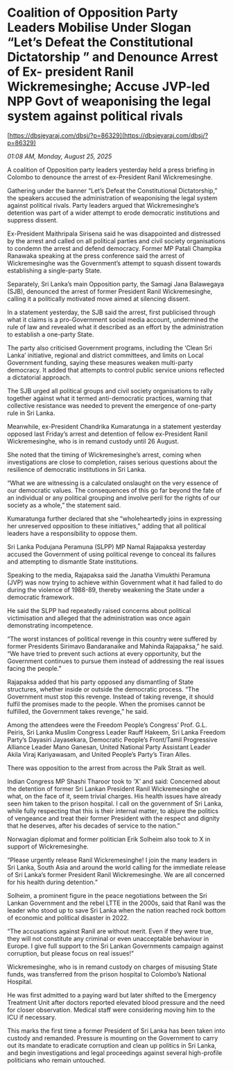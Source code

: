 # Coalition of Opposition Party Leaders  Mobilise Under Slogan  “Let’s Defeat the Constitutional Dictatorship ” and Denounce Arrest of Ex- president Ranil Wickremesinghe; Accuse JVP-led NPP Govt  of weaponising the legal system against political rivals

[https://dbsjeyaraj.com/dbsj/?p=86329](https://dbsjeyaraj.com/dbsj/?p=86329)

*01:08 AM, Monday, August 25, 2025*

A coalition of Opposition party leaders yesterday held a press briefing in Colombo to denounce the arrest of ex-President Ranil Wickremesinghe.

Gathering under the banner “Let’s Defeat the Constitutional Dictatorship,” the speakers accused the administration of weaponising the legal system against political rivals. Party leaders argued that Wickremesinghe’s detention was part of a wider attempt to erode democratic institutions and suppress dissent.

Ex-President Maithripala Sirisena said he was disappointed and distressed by the arrest and called on all political parties and civil society organisations to condemn the arrest and defend democracy. Former MP Patali Champika Ranawaka speaking at the press conference said the arrest of Wickremesinghe was the Government’s attempt to squash dissent towards establishing a single-party State.

Separately, Sri Lanka’s main Opposition party, the Samagi Jana Balawegaya (SJB), denounced the arrest of former President Ranil Wickremesinghe, calling it a politically motivated move aimed at silencing dissent.

In a statement yesterday, the SJB said the arrest, first publicised through what it claims is a pro-Government social media account, undermined the rule of law and revealed what it described as an effort by the administration to establish a one-party State.

The party also criticised Government programs, including the ‘Clean Sri Lanka’ initiative, regional and district committees, and limits on Local Government funding, saying these measures weaken multi-party democracy. It added that attempts to control public service unions reflected a dictatorial approach.

The SJB urged all political groups and civil society organisations to rally together against what it termed anti-democratic practices, warning that collective resistance was needed to prevent the emergence of one-party rule in Sri Lanka.

Meanwhile, ex-President Chandrika Kumaratunga in a statement yesterday opposed last Friday’s arrest and detention of fellow ex-President Ranil Wickremesinghe, who is in remand custody until 26 August.

She noted that the timing of Wickremesinghe’s arrest, coming when investigations are close to completion, raises serious questions about the resilience of democratic institutions in Sri Lanka.

“What we are witnessing is a calculated onslaught on the very essence of our democratic values. The consequences of this go far beyond the fate of an individual or any political grouping and involve peril for the rights of our society as a whole,” the statement said.

Kumaratunga further declared that she “wholeheartedly joins in expressing her unreserved opposition to these initiatives,” adding that all political leaders have a responsibility to oppose them.

Sri Lanka Podujana Peramuna (SLPP) MP Namal Rajapaksa yesterday accused the Government of using political revenge to conceal its failures and attempting to dismantle State institutions.

Speaking to the media, Rajapaksa said the Janatha Vimukthi Peramuna (JVP) was now trying to achieve within Government what it had failed to do during the violence of 1988-89, thereby weakening the State under a democratic framework.

He said the SLPP had repeatedly raised concerns about political victimisation and alleged that the administration was once again demonstrating incompetence.

“The worst instances of political revenge in this country were suffered by former Presidents Sirimavo Bandaranaike and Mahinda Rajapaksa,” he said. “We have tried to prevent such actions at every opportunity, but the Government continues to pursue them instead of addressing the real issues facing the people.”

Rajapaksa added that his party opposed any dismantling of State structures, whether inside or outside the democratic process. “The Government must stop this revenge. Instead of taking revenge, it should fulfil the promises made to the people. When the promises cannot be fulfilled, the Government takes revenge,” he said.

Among the attendees were the Freedom People’s Congress’ Prof. G.L. Peiris, Sri Lanka Muslim Congress Leader Rauff Hakeem, Sri Lanka Freedom Party’s Dayasiri Jayasekara, Democratic People’s Front/Tamil Progressive Alliance Leader Mano Ganesan, United National Party Assistant Leader Akila Viraj Kariyawasam, and United People’s Party’s Tiran Alles.

There was opposition to the arrest from across the Palk Strait as well.

Indian Congress MP Shashi Tharoor took to ‘X’ and said: Concerned about the detention of former Sri Lankan President Ranil Wickremesinghe on what, on the face of it, seem trivial charges. His health issues have already seen him taken to the prison hospital. I call on the government of Sri Lanka, while fully respecting that this is their internal matter, to abjure the politics of vengeance and treat their former President with the respect and dignity that he deserves, after his decades of service to the nation.”

Norwagian diplomat and former politician Erik Solheim also took to X in support of Wickremesinghe.

“Please urgently release Ranil Wickremesinghe! I join the many leaders in Sri Lanka, South Asia and around the world calling for the immediate release of Sri Lanka’s former President Ranil Wickremesinghe. We are all concerned for his health during detention.”

Solheim, a prominent figure in the peace negotiations between the Sri Lankan Government and the rebel LTTE in the 2000s, said that Ranil was the leader who stood up to save Sri Lanka when the nation reached rock bottom of economic and political disaster in 2022.

“The accusations against Ranil are without merit. Even if they were true, they will not constitute any criminal or even unacceptable behaviour in Europe. I give full support to the Sri Lankan Governments campaign against corruption, but please focus on real issues!”

Wickremesinghe, who is in remand custody on charges of misusing State funds, was transferred from the prison hospital to Colombo’s National Hospital.

He was first admitted to a paying ward but later shifted to the Emergency Treatment Unit after doctors reported elevated blood pressure and the need for closer observation. Medical staff were considering moving him to the ICU if necessary.

This marks the first time a former President of Sri Lanka has been taken into custody and remanded. Pressure is mounting on the Government to carry out its mandate to eradicate corruption and clean up politics in Sri Lanka, and begin investigations and legal proceedings against several high-profile politicians who remain untouched.

